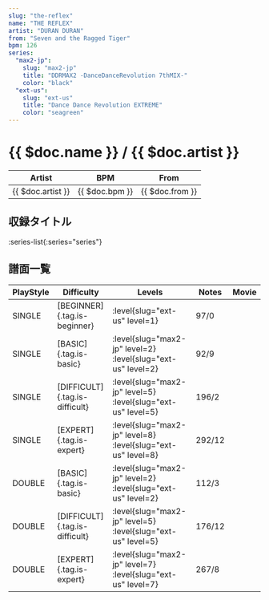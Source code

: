 ```yaml
---
slug: "the-reflex"
name: "THE REFLEX"
artist: "DURAN DURAN"
from: "Seven and the Ragged Tiger"
bpm: 126
series:
  "max2-jp":
    slug: "max2-jp"
    title: "DDRMAX2 -DanceDanceRevolution 7thMIX-"
    color: "black"
  "ext-us":
    slug: "ext-us"
    title: "Dance Dance Revolution EXTREME"
    color: "seagreen"
---
```


# {{ $doc.name }} / {{ $doc.artist }}

|Artist|BPM|From|
|------|---|----|
|{{ $doc.artist }}|{{ $doc.bpm }}|{{ $doc.from }}|

## 収録タイトル

:series-list{:series="series"}

## 譜面一覧

|PlayStyle|Difficulty|Levels|Notes|Movie|
|---------|----------|------|-----|-----|
|SINGLE|[BEGINNER]{.tag.is-beginner}|:level{slug="ext-us" level=1}|97/0||
|SINGLE|[BASIC]{.tag.is-basic}|:level{slug="max2-jp" level=2} :level{slug="ext-us" level=2}|92/9||
|SINGLE|[DIFFICULT]{.tag.is-difficult}|:level{slug="max2-jp" level=5} :level{slug="ext-us" level=5}|196/2||
|SINGLE|[EXPERT]{.tag.is-expert}|:level{slug="max2-jp" level=8} :level{slug="ext-us" level=8}|292/12||
|DOUBLE|[BASIC]{.tag.is-basic}|:level{slug="max2-jp" level=2} :level{slug="ext-us" level=2}|112/3||
|DOUBLE|[DIFFICULT]{.tag.is-difficult}|:level{slug="max2-jp" level=5} :level{slug="ext-us" level=5}|176/12||
|DOUBLE|[EXPERT]{.tag.is-expert}|:level{slug="max2-jp" level=7} :level{slug="ext-us" level=7}|267/8||
